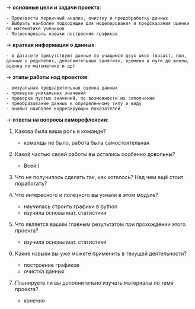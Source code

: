 → **основные цели и задачи проекта**:

    - Произвести первичный анализ, очистку и предобработку данных
    - Выбрать наиболее подходящие для моделирования и предсказания оценки по математике учеников
    - Потренировать навыки построения графиков

→ **краткая информация о данных**:

    - в датасете присутствуют данные по учащимся двух школ (возаст, пол, данные о родителях, дополнительных занятиях, времени в пути до школы, оценка по математике и др) 

→ **этапы работы над проектом**:

    - визуальная предварительная оценка данных
    - проверка уникальных значений
    - проверка пустых значений, по возможности их заполнение
    - преобразование данных к определенному типу и виду
    - анализ наиболее коррелирующих показателей

→ **ответы на вопросы саморефлексии**:

1. Какова была ваша роль в команде?

    - команды не было, работа была самостоятельная
    
2. Какой частью своей работы вы остались особенно довольны?

   - Всей:)
    
3. Что не получилось сделать так, как хотелось? Над чем ещё стоит поработать?
    
    
    
4. Что интересного и полезного вы узнали в этом модуле?

    - научилась строить графики в python
    - изучила основы мат. статистики
    
5. Что является вашим главным результатом при прохождении этого проекта?

    - изучила основы мат. статистики
    
6. Какие навыки вы уже можете применить в текущей деятельности?

    - построение графиков
    - очистка данных
    
7. Планируете ли вы дополнительно изучать материалы по теме проекта?

    - конечно
